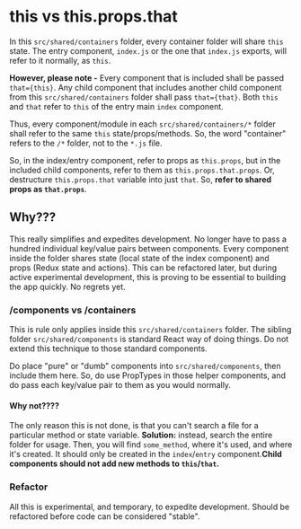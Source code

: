 # this vs this.props.that

In this `src/shared/containers` folder, every container folder will share `this` state.
The entry component, `index.js` or the one that `index.js` exports, will refer to it normally, as `this`.

**However, please note -**
Every component that is included shall be passed `that={this}`. Any child component that includes another child component from this `src/shared/containers` folder shall pass `that={that}`. Both `this` and `that` refer to `this` of the entry main `index` component.

Thus, every component/module in each `src/shared/containers/*` folder shall refer to the same `this` state/props/methods. So, the word "container" refers to the `/*` folder, not to the `*.js` file.

So, in the index/entry component, refer to props as `this.props`, but in the included child components, refer to them as `this.props.that.props`. Or, destructure `this.props.that` variable into just `that`. So, **refer to shared props as `that.props`**.

## Why???

This really simplifies and expedites development. No longer have to pass a hundred individual key/value pairs between components. Every component inside the folder shares state (local state of the index component) and props (Redux state and actions). This can be refactored later, but during active experimental development, this is proving to be essential to building the app quickly. No regrets yet.

### /components vs /containers

This is rule only applies inside this `src/shared/containers` folder. The sibling folder `src/shared/components` is standard React way of doing things. Do not extend this technique to those standard components.

Do place "pure" or "dumb" components into `src/shared/components`, then include them here. So, do use PropTypes in those helper components, and do pass each key/value pair to them as you would normally.

#### Why not????

The only reason this is not done, is that you can't search a file for a particular method or state variable. **Solution:** instead, search the entire folder for usage. Then, you will find `some_method`, where it's used, and where it's created. It should only be created in the `index`/`entry` component.**Child components should not add new methods to `this`/`that`.**

### Refactor

All this is experimental, and temporary, to expedite development. Should be refactored before code can be considered "stable".
